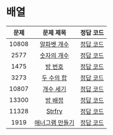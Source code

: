 # 배열

| 문제 | 문제 제목 | 정답 코드 |
| :--: | :--: | :--: |
| 10808 | [알파벳 개수](https://www.acmicpc.net/problem/10808) | [정답 코드](10808.swift)
| 2577 | [숫자의 개수](https://www.acmicpc.net/problem/2577) | [정답 코드](2577.swift)
| 1475 | [방 번호](https://www.acmicpc.net/problem/1475) | [정답 코드](1475.swift)
| 3273 | [두 수의 합](https://www.acmicpc.net/problem/3273) | [정답 코드](3273.swift)
| 10807 | [개수 세기](https://www.acmicpc.net/problem/10807) | [정답 코드](10807.swift)
| 13300 | [방 배정](https://www.acmicpc.net/problem/13300) | [정답 코드](13300.swift)
| 11328 | [Strfry](https://www.acmicpc.net/problem/11328) | [정답 코드](11328.swift)
| 1919 | [애너그램 만들기](https://www.acmicpc.net/problem/1919) | [정답 코드](1919.swift)
